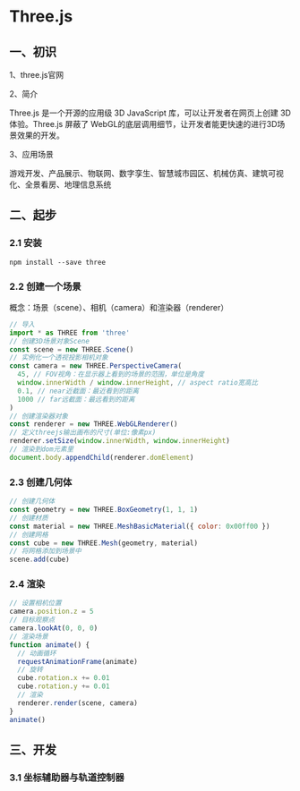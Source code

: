 # Three.js

## 一、初识

1、three.js官网

[three]: https://threejs.org/
[three中文网]: http://webgl3d.cn/

2、简介

Three.js 是一个开源的应用级 3D JavaScript 库，可以让开发者在网页上创建 3D 体验。Three.js 屏蔽了 WebGL的底层调用细节，让开发者能更快速的进行3D场景效果的开发。

3、应用场景

游戏开发、产品展示、物联网、数字孪生、智慧城市园区、机械仿真、建筑可视化、全景看房、地理信息系统

## 二、起步

### 2.1 安装

```
npm install --save three
```

### 2.2 创建一个场景

概念：场景（scene）、相机（camera）和渲染器（renderer）

```js
// 导入
import * as THREE from 'three'
// 创建3D场景对象Scene
const scene = new THREE.Scene()
// 实例化一个透视投影相机对象
const camera = new THREE.PerspectiveCamera(
  45, // FOV视角：在显示器上看到的场景的范围，单位是角度
  window.innerWidth / window.innerHeight, // aspect ratio宽高比
  0.1, // near近截面：最近看到的距离
  1000 // far远截面：最远看到的距离
)
// 创建渲染器对象
const renderer = new THREE.WebGLRenderer()
// 定义threejs输出画布的尺寸(单位:像素px)
renderer.setSize(window.innerWidth, window.innerHeight)
// 渲染到dom元素里
document.body.appendChild(renderer.domElement)
```

### 2.3 创建几何体

```js
// 创建几何体
const geometry = new THREE.BoxGeometry(1, 1, 1)
// 创建材质
const material = new THREE.MeshBasicMaterial({ color: 0x00ff00 })
// 创建网格
const cube = new THREE.Mesh(geometry, material)
// 将网格添加到场景中
scene.add(cube)
```

### 2.4 渲染

```js
// 设置相机位置
camera.position.z = 5
// 目标观察点
camera.lookAt(0, 0, 0)
// 渲染场景
function animate() {
  // 动画循环
  requestAnimationFrame(animate)
  // 旋转
  cube.rotation.x += 0.01
  cube.rotation.y += 0.01
  // 渲染
  renderer.render(scene, camera)
}
animate()
```

## 三、开发

### 3.1 坐标辅助器与轨道控制器